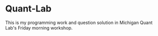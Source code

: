 # Quant-Lab
This is my programming work and question solution in Michigan Quant Lab's Friday morning workshop.
